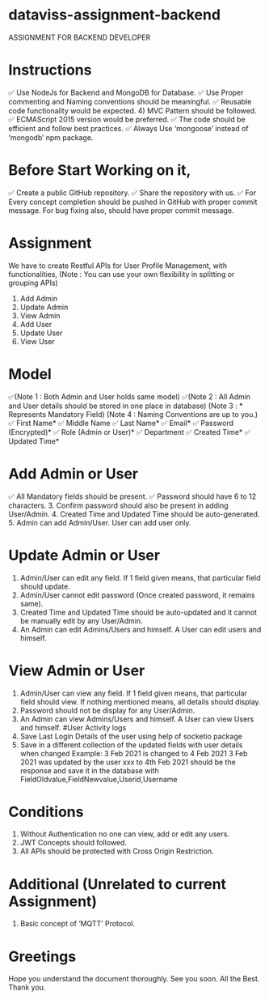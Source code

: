 # dataviss-assignment-backend


ASSIGNMENT FOR BACKEND DEVELOPER
# Instructions
✅ Use NodeJs for Backend and MongoDB for Database.
✅ Use Proper commenting and Naming conventions should be meaningful. 
✅ Reusable code functionality would be expected.
4) MVC Pattern should be followed.
✅ ECMAScript 2015 version would be preferred.
✅ The code should be efficient and follow best practices.
✅ Always Use ‘mongoose’ instead of ‘mongodb’ npm package.
# Before Start Working on it,
✅ Create a public GitHub repository.
✅ Share the repository with us.
✅ For Every concept completion should be pushed in GitHub with proper commit
message. For bug fixing also, should have proper commit message.
# Assignment
We have to create Restful APIs for User Profile Management, with functionalities, (Note : You
can use your own flexibility in splitting or grouping APIs)
1. Add Admin
2. Update Admin
3. View Admin
4. Add User
5. Update User
6. View User
# Model
✅(Note 1 : Both Admin and User holds same model)
✅(Note 2 : All Admin and User details should be stored in one place in database) (Note 3 : *
Represents Mandatory Field)
(Note 4 : Naming Conventions are up to you.)
✅ First Name*
✅ Middle Name
✅ Last Name*
✅ Email*
✅ Password (Encrypted)*
✅ Role (Admin or User)*
✅ Department
✅ Created Time*
✅ Updated Time*
# Add Admin or User
✅ All Mandatory fields should be present.
✅ Password should have 6 to 12 characters.
3. Confirm password should also be present in adding User/Admin.
4. Created Time and Updated Time should be auto-generated.
5. Admin can add Admin/User. User can add user only.
# Update Admin or User
1. Admin/User can edit any field. If 1 field given means, that particular field
should update.
2. Admin/User cannot edit password (Once created password, it remains
same).
3. Created Time and Updated Time should be auto-updated and it cannot be
manually
edit by any User/Admin.
4. An Admin can edit Admins/Users and himself. A User can edit users and
himself.
# View Admin or User
1. Admin/User can view any field. If 1 field given means, that particular field
should view. If nothing mentioned means, all details should display.
2. Password should not be display for any User/Admin.
3. An Admin can view Admins/Users and himself. A User can view Users and
himself.
#User Activity logs
1. Save Last Login Details of the user using help of socketio package
2. Save in a different collection of the updated fields with user details when
changed
Example:
3 Feb 2021 is changed to 4 Feb 2021
3 Feb 2021 was updated by the user xxx to 4th Feb 2021 should be the response and save it
in the database with FieldOldvalue,FieldNewvalue,Userid,Username
# Conditions
1. Without Authentication no one can view, add or edit any users.
2. JWT Concepts should followed.
3. All APIs should be protected with Cross Origin Restriction.
# Additional (Unrelated to current Assignment)
1. Basic concept of ‘MQTT’ Protocol.
# Greetings
Hope you understand the document thoroughly. See you soon. All the Best.
Thank you.